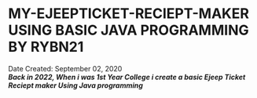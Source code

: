 # MY-EJEEPTICKET-RECIEPT-MAKER USING BASIC JAVA PROGRAMMING BY RYBN21
Date Created: September 02, 2020 <br />
***Back in 2022, When i was 1st Year College i create a basic Ejeep Ticket Reciept maker Using Java programming***
